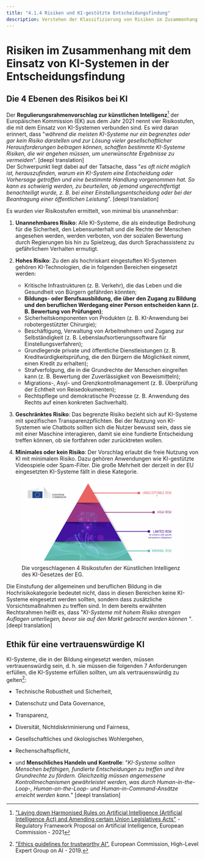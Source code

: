 ```yaml
---
title: "4.1.4 Risiken und KI-gestützte Entscheidungsfindung"
description: Verstehen der Klassifizierung von Risiken im Zusammenhang mit dem Einsatz von KI-Systemen bei der Entscheidungsfindung
---
```

# Risiken im Zusammenhang mit dem Einsatz von KI-Systemen in der Entscheidungsfindung

## Die 4 Ebenen des Risikos bei KI

Der **Regulierungsrahmenvorschlag zur künstlichen Intelligenz**[^1] der Europäischen Kommission (EK) aus dem Jahr 2021 nennt vier Risikostufen, die mit dem Einsatz von KI-Systemen verbunden sind. Es wird daran erinnert, dass "*während die meisten KI-Systeme nur ein begrenztes oder gar kein Risiko darstellen und zur Lösung vieler gesellschaftlicher Herausforderungen beitragen können, schaffen bestimmte KI-Systeme Risiken, die wir angehen müssen, um unerwünschte Ergebnisse zu vermeiden*". [deepl translation]  
Der Schwerpunkt liegt dabei auf der Tatsache, dass "*es oft nicht möglich ist, herauszufinden, warum ein KI-System eine Entscheidung oder Vorhersage getroffen und eine bestimmte Handlung vorgenommen hat. So kann es schwierig werden, zu beurteilen, ob jemand ungerechtfertigt benachteiligt wurde, z. B. bei einer Einstellungsentscheidung oder bei der Beantragung einer öffentlichen Leistung*". [deepl translation]

Es wurden vier Risikostufen ermittelt, von minimal bis unannehmbar:  

1. **Unannehmbares Risiko**: Alle KI-Systeme, die als eindeutige Bedrohung für die Sicherheit, den Lebensunterhalt und die Rechte der Menschen angesehen werden, werden verboten, von der sozialen Bewertung durch Regierungen bis hin zu Spielzeug, das durch Sprachassistenz zu gefährlichem Verhalten ermutigt.  

2. **Hohes Risiko**: Zu den als hochriskant eingestuften KI-Systemen gehören KI-Technologien, die in folgenden Bereichen eingesetzt werden:
    - Kritische Infrastrukturen (z. B. Verkehr), die das Leben und die Gesundheit von Bürgern gefährden könnten;  
    - **Bildungs- oder Berufsausbildung, die über den Zugang zu Bildung und den beruflichen Werdegang einer Person entscheiden kann (z. B. Bewertung von Prüfungen)**;  
    - Sicherheitskomponenten von Produkten (z. B. KI-Anwendung bei robotergestützter Chirurgie);  
    - Beschäftigung, Verwaltung von Arbeitnehmern und Zugang zur Selbständigkeit (z. B. Lebenslaufsortierungssoftware für Einstellungsverfahren);  
    - Grundlegende private und öffentliche Dienstleistungen (z. B. Kreditwürdigkeitsprüfung, die den Bürgern die Möglichkeit nimmt, einen Kredit zu erhalten);  
    - Strafverfolgung, die in die Grundrechte der Menschen eingreifen kann (z. B. Bewertung der Zuverlässigkeit von Beweismitteln);  
    - Migrations-, Asyl- und Grenzkontrollmanagement (z. B. Überprüfung der Echtheit von Reisedokumenten);  
    - Rechtspflege und demokratische Prozesse (z. B. Anwendung des Rechts auf einen konkreten Sachverhalt).

3. **Geschränktes Risiko**: Das begrenzte Risiko bezieht sich auf KI-Systeme mit spezifischen Transparenzpflichten. Bei der Nutzung von KI-Systemen wie Chatbots sollten sich die Nutzer bewusst sein, dass sie mit einer Maschine interagieren, damit sie eine fundierte Entscheidung treffen können, ob sie fortfahren oder zurücktreten wollen.  

4. **Minimales oder kein Risiko**: Der Vorschlag erlaubt die freie Nutzung von KI mit minimalem Risiko. Dazu gehören Anwendungen wie KI-gestützte Videospiele oder Spam-Filter. Die große Mehrheit der derzeit in der EU eingesetzten KI-Systeme fällt in diese Kategorie.

<figure>
<img src="Images/AI-Risks-EC.png" alt="Representation of AI Risks by the European Commission.">
<figcaption>Die vorgeschlagenen 4 Risikostufen der Künstlichen Intelligenz des KI-Gesetzes der EG.</figcaption>
</figure>

Die Einstufung der allgemeinen und beruflichen Bildung in die Hochrisikokategorie bedeutet nicht, dass in diesen Bereichen keine KI-Systeme eingesetzt werden sollten, sondern dass zusätzliche Vorsichtsmaßnahmen zu treffen sind. In dem bereits erwähnten Rechtsrahmen heißt es, dass "*KI-Systeme mit hohem Risiko strengen Auflagen unterliegen, bevor sie auf den Markt gebracht werden können "*. [deepl translation]

## Ethik für eine vertrauenswürdige KI

KI-Systeme, die in der Bildung eingesetzt werden, müssen vertrauenswürdig sein, d. h. sie müssen die folgenden 7 Anforderungen erfüllen, die KI-Systeme erfüllen sollten, um als vertrauenswürdig zu gelten[^2]:

- Technische Robustheit und Sicherheit,

- Datenschutz und Data Governance,

- Transparenz,

- Diversität, Nichtdiskriminierung und Fairness,

- Gesellschaftliches und ökologisches Wohlergehen,

- Rechenschaftspflicht,

- und **Menschliches Handeln und Kontrolle**: "*KI-Systeme sollten Menschen befähigen, fundierte Entscheidungen zu treffen und ihre Grundrechte zu fördern. Gleichzeitig müssen angemessene Kontrollmechanismen gewährleistet werden, was durch Human-in-the-Loop-, Human-on-the-Loop- und Human-in-Command-Ansätze erreicht werden kann.*" [deepl translation]

[^1]: ["Laying down Harmonised Rules on Artificial Intelligence (Artificial Intelligence Act) and Amending certain Union Legislatives Acts"](https://digital-strategy.ec.europa.eu/en/library/proposal-regulation-laying-down-harmonised-rules-artificial-intelligence) - Regulatory Framework Proposal on Artificial Intelligence, European Commission - 2021

[^2]: ["Ethics guidelines for trustworthy AI"](https://digital-strategy.ec.europa.eu/en/library/ethics-guidelines-trustworthy-ai), European Commission, High-Level Expert Group on AI - 2019.
